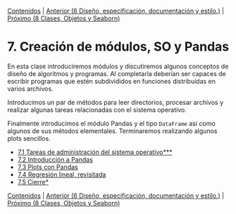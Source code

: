 [Contenidos](../Contenidos.md) \| [Anterior (6 Diseño, especificación, documentación y estilo.)](../06_Plt_Especificacion_y_Documentacion/00_Resumen.md) \| [Próximo (8 Clases, Objetos y Seaborn)](../08_SNS_OOP/00_Resumen.md)

# 7. Creación de módulos, SO y Pandas
En esta clase introduciremos módulos y discutiremos algunos conceptos de diseño de algoritmos y programas. Al completarla deberían ser capaces de escribir programas que estén subdivididos en funciones distribuídas en varios archivos. 

Introducimos un par de métodos para leer directorios, procesar archivos y realizar algunas tareas relacionadas con el sistema operativo.

Finalmente introducimos el módulo Pandas y el tipo `DataFrame` así como algunos de sus métodos elementales. Terminaremos realizando algunos plots sencillos.



* [7.1 Tareas de administración del sistema operativo***](01_Archivos_y_SO.md)
* [7.2 Introducción a Pandas](02_Pandas_basico.md)
* [7.3 Plots con Pandas](03_Pandas_graficos.md)
* [7.4 Regresión lineal, revisitada](04_Regresión_lineal.md)
* [7.5 Cierre*](05_Cierre.md)


[Contenidos](../Contenidos.md) \| [Anterior (6 Diseño, especificación, documentación y estilo.)](../06_Plt_Especificacion_y_Documentacion/00_Resumen.md) \| [Próximo (8 Clases, Objetos y Seaborn)](../08_SNS_OOP/00_Resumen.md)
